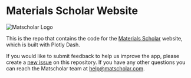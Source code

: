 # Materials Scholar Website

![Matscholar Logo](https://matscholar-web.s3-us-west-1.amazonaws.com/matscholar_logo+alpha.png)

This is the repo that contains the code for the [Materials Scholar](https://www.matscholar.com) website, which is built with Plotly Dash.

If you would like to submit feedback to help us improve the app, please create a [new issue](https://github.com/materialsintelligence/matscholar-web/issues/new) on this repository. If you have any other questions you can reach the Matscholar team at [help@matscholar.com](mailto:help@matscholar.com).
